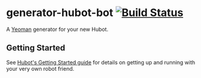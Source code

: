 # generator-hubot-bot [![Build Status](https://secure.travis-ci.org/patcon/generator-hubot-bot.png?branch=master)](https://travis-ci.org/patcon/generator-hubot-bot)

A [Yeoman](http://yeoman.io) generator for your new Hubot.

## Getting Started

See [Hubot's Getting Started
guide](https://github.com/github/hubot/blob/master/docs/README.md) for
details on getting up and running with your very own robot friend.
